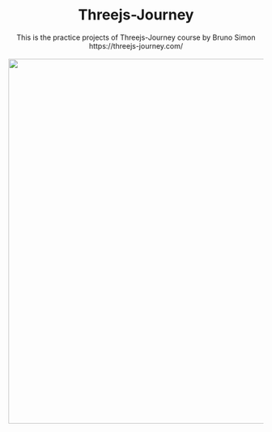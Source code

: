 <h1 align="center">Threejs-Journey</h1>

<p align="center">
This is the practice projects of Threejs-Journey course by Bruno Simon
<br>
https://threejs-journey.com/
<br><br>
<img src="https://media.giphy.com/media/wKnqovL33x9in9ci6X/giphy.gif" height="720">
</p>

